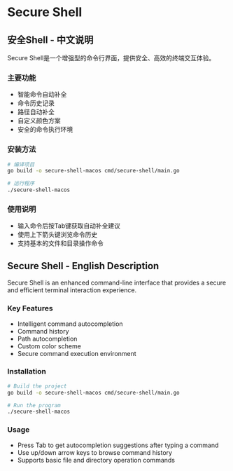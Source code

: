 # Secure Shell

## 安全Shell - 中文说明

Secure Shell是一个增强型的命令行界面，提供安全、高效的终端交互体验。

### 主要功能
- 智能命令自动补全
- 命令历史记录
- 路径自动补全
- 自定义颜色方案
- 安全的命令执行环境

### 安装方法

```bash
# 编译项目
go build -o secure-shell-macos cmd/secure-shell/main.go

# 运行程序
./secure-shell-macos
```

### 使用说明
- 输入命令后按Tab键获取自动补全建议
- 使用上下箭头键浏览命令历史
- 支持基本的文件和目录操作命令

## Secure Shell - English Description

Secure Shell is an enhanced command-line interface that provides a secure and efficient terminal interaction experience.

### Key Features
- Intelligent command autocompletion
- Command history
- Path autocompletion
- Custom color scheme
- Secure command execution environment

### Installation

```bash
# Build the project
go build -o secure-shell-macos cmd/secure-shell/main.go

# Run the program
./secure-shell-macos
```

### Usage
- Press Tab to get autocompletion suggestions after typing a command
- Use up/down arrow keys to browse command history
- Supports basic file and directory operation commands